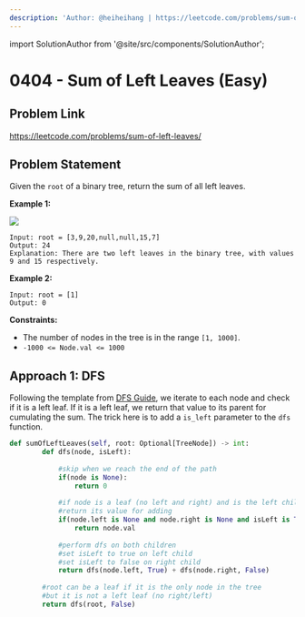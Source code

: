 ```yaml
---
description: 'Author: @heiheihang | https://leetcode.com/problems/sum-of-left-leaves/'
---
```


import SolutionAuthor from '@site/src/components/SolutionAuthor';

# 0404 - Sum of Left Leaves (Easy)

## Problem Link

https://leetcode.com/problems/sum-of-left-leaves/

## Problem Statement

Given the `root` of a binary tree, return the sum of all left leaves.

**Example 1:**

![](https://assets.leetcode.com/uploads/2021/04/08/leftsum-tree.jpg)

```
Input: root = [3,9,20,null,null,15,7]
Output: 24
Explanation: There are two left leaves in the binary tree, with values 9 and 15 respectively.
```

**Example 2:**

```
Input: root = [1]
Output: 0 
```

**Constraints:**

* The number of nodes in the tree is in the range `[1, 1000]`.
* `-1000 <= Node.val <= 1000`

## Approach 1: DFS

Following the template from [DFS Guide](../../tutorials/graph-theory/depth-first-search), we iterate to each node and check if it is a left leaf. If it is a left leaf, we return that value to its parent for cumulating the sum. The trick here is to add a `is_left` parameter to the `dfs` function.

<SolutionAuthor name="@heiheihang"/>

```python
def sumOfLeftLeaves(self, root: Optional[TreeNode]) -> int:
        def dfs(node, isLeft):
            
            #skip when we reach the end of the path
            if(node is None):
                return 0
                
            #if node is a leaf (no left and right) and is the left child
            #return its value for adding
            if(node.left is None and node.right is None and isLeft is True):
                return node.val 
            
            #perform dfs on both children
            #set isLeft to true on left child
            #set isLeft to false on right child
            return dfs(node.left, True) + dfs(node.right, False)
        
        #root can be a leaf if it is the only node in the tree
        #but it is not a left leaf (no right/left)
        return dfs(root, False)
```
